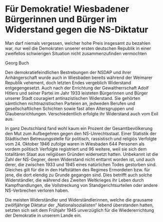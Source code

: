 # Für Demokratie! Wiesbadener Bürgerinnen und Bürger im Widerstand gegen die NS-Diktatur

Man darf niemals vergessen, welcher hohe Preis insgesamt zu bezahlen war, nur weil die Demokraten unserer ersten deutschen Republik in einer zweifellos schwierigen Situation nicht zusammenzufinden vermochten 

Georg Buch

Den demokratiefeindlichen Bestrebungen der NSDAP und ihrer Anhängerschaft wurde auch in Wiesbaden bereits während der Weimarer Republik vehement, doch letzten Endes vergeblich Widerstand entgegengesetzt. Auch nach der Errichtung der Gewaltherrschaft Adolf Hitlers und seiner Partei im Jahr 1933 leisteten Bürgerinnen und Bürger unserer Stadt couragiert antinazistischen Widerstand. Sie gehörten sämtlichen nichtnazistischen Parteien an, jedweden Berufen und gesellschaftlichen Schichten sowie fast allen Altersgruppen und Glaubensrichtungen. Verschiedentlich erfolgte ihr Widerstand auch vom Exil aus. 

In ganz Deutschland fand wohl kaum ein Prozent der Gesamtbevölkerung den Mut zum Aufbegehren gegen den NS-Unrechtsstaat. Einer Statistik der Städtischen Betreuungsstelle für politisch, rassistisch und religiös Verfolgte vom 24. Oktober 1946 zufolge waren in Wiesbaden 644 Personen als vordem politisch Verfolgte registriert und 96 weitere, weil sie sich dem totalitären Staat aus religiösen Gründen widersetzt hatten. Unbekannt ist die Zahl der NS-Gegner, deren Widerstand nicht enttarnt worden ist, und auch derer, die zwischen 1933 und 1945 eines natürlichen Todes gestorben sind. Gleiches gilt für die in den Haftstätten des Regimes Ermordeten bzw. für jene, die dort elendig zu Grunde gegangen sind. Dies betrifft auch solche Widerständler, die während des Zweiten Weltkrieges ihr Leben durch Kampfhandlungen, die Vollstreckung von Standgerichtsurteilen oder andere NS-Verbrechen verloren haben. 

Die meisten Widerständler und Widerständlerinnen, welche die grausame zwölfjährige Diktatur der „Nationalsozialisten“ lebend überstanden hatten, setzten sich seit dem Frühjahr 1945 unverzüglich für die Wiedererrichtung der Demokratie in unserem Lande ein.